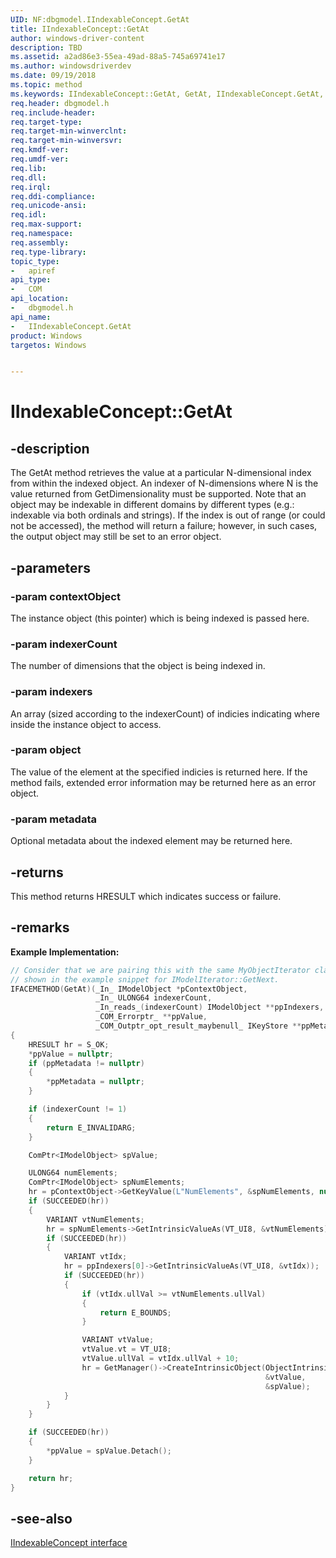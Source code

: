 ```yaml
---
UID: NF:dbgmodel.IIndexableConcept.GetAt
title: IIndexableConcept::GetAt
author: windows-driver-content
description: TBD
ms.assetid: a2ad86e3-55ea-49ad-88a5-745a69741e17
ms.author: windowsdriverdev
ms.date: 09/19/2018 
ms.topic: method
ms.keywords: IIndexableConcept::GetAt, GetAt, IIndexableConcept.GetAt, IIndexableConcept::GetAt, IIndexableConcept.GetAt
req.header: dbgmodel.h
req.include-header:
req.target-type:
req.target-min-winverclnt:
req.target-min-winversvr:
req.kmdf-ver:
req.umdf-ver:
req.lib:
req.dll:
req.irql: 
req.ddi-compliance:
req.unicode-ansi:
req.idl:
req.max-support:
req.namespace:
req.assembly:
req.type-library: 
topic_type: 
-	apiref
api_type: 
-	COM
api_location: 
-	dbgmodel.h
api_name: 
-	IIndexableConcept.GetAt
product: Windows
targetos: Windows


---
```


# IIndexableConcept::GetAt


## -description

The GetAt method retrieves the value at a particular N-dimensional index from within the indexed object. An indexer of N-dimensions where N is the value returned from GetDimensionality must be supported. Note that an object may be indexable in different domains by different types (e.g.: indexable via both ordinals and strings). If the index is out of range (or could not be accessed), the method will return a failure; however, in such cases, the output object may still be set to an error object. 

## -parameters

### -param contextObject
The instance object (this pointer) which is being indexed is passed here.

### -param indexerCount
The number of dimensions that the object is being indexed in.

### -param indexers
An array (sized according to the indexerCount) of indicies indicating where inside the instance object to access.

### -param object
The value of the element at the specified indicies is returned here. If the method fails, extended error information may be returned here as an error object.

### -param metadata
Optional metadata about the indexed element may be returned here.


## -returns
This method returns HRESULT which indicates success or failure.

## -remarks

**Example Implementation:** 

```cpp
// Consider that we are pairing this with the same MyObjectIterator class 
// shown in the example snippet for IModelIterator::GetNext.
IFACEMETHOD(GetAt)(_In_ IModelObject *pContextObject, 
                   _In_ ULONG64 indexerCount, 
                   _In_reads_(indexerCount) IModelObject **ppIndexers, 
                   _COM_Errorptr_ **ppValue, 
                   _COM_Outptr_opt_result_maybenull_ IKeyStore **ppMetadata)
{
    HRESULT hr = S_OK;
    *ppValue = nullptr;
    if (ppMetadata != nullptr)
    {
        *ppMetadata = nullptr;
    }

    if (indexerCount != 1)
    {
        return E_INVALIDARG;
    }

    ComPtr<IModelObject> spValue;

    ULONG64 numElements;
    ComPtr<IModelObject> spNumElements;
    hr = pContextObject->GetKeyValue(L"NumElements", &spNumElements, nullptr));
    if (SUCCEEDED(hr))
    {
        VARIANT vtNumElements;
        hr = spNumElements->GetIntrinsicValueAs(VT_UI8, &vtNumElements));
        if (SUCCEEDED(hr))
        {
            VARIANT vtIdx;
            hr = ppIndexers[0]->GetIntrinsicValueAs(VT_UI8, &vtIdx));
            if (SUCCEEDED(hr))
            {
                if (vtIdx.ullVal >= vtNumElements.ullVal)
                {
                    return E_BOUNDS;
                }

                VARIANT vtValue;
                vtValue.vt = VT_UI8;
                vtValue.ullVal = vtIdx.ullVal + 10;
                hr = GetManager()->CreateIntrinsicObject(ObjectIntrinsic, 
                                                         &vtValue, 
                                                         &spValue);
            }
        }
    }

    if (SUCCEEDED(hr))
    {
        *ppValue = spValue.Detach();
    }

    return hr;
}
```

## -see-also

[IIndexableConcept interface](nn-dbgmodel-iindexableconcept.md)